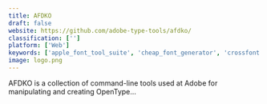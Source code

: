 ```yaml
---
title: AFDKO
draft: false 
website: https://github.com/adobe-type-tools/afdko/
classification: ['']
platform: ['Web']
keywords: ['apple_font_tool_suite', 'cheap_font_generator', 'crossfont', 'fontcreator', 'fontdoctor', 'fontforge', 'fontstruct', 'fontographer', 'glyphs', 'microsoft_font_validator', 'microsoft_typography', 'robofont', 'trufont', 'type_light', 'typetool']
image: logo.png
---
```

AFDKO is a collection of command-line tools used at Adobe for manipulating and creating OpenType...